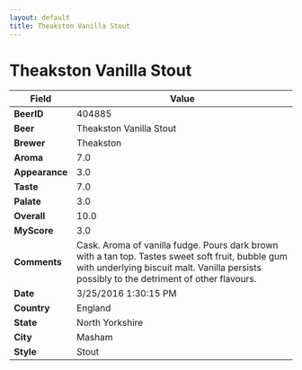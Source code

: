 ```yaml
---
layout: default
title: Theakston Vanilla Stout
---
```


# Theakston Vanilla Stout

| Field         | Value     |
|---------------|-----------|
| **BeerID** | 404885 |
| **Beer** | Theakston Vanilla Stout |
| **Brewer** | Theakston |
| **Aroma** | 7.0 |
| **Appearance** | 3.0 |
| **Taste** | 7.0 |
| **Palate** | 3.0 |
| **Overall** | 10.0 |
| **MyScore** | 3.0 |
| **Comments** | Cask. Aroma of vanilla fudge. Pours dark brown with a tan top. Tastes sweet soft fruit, bubble gum with underlying biscuit malt. Vanilla persists possibly to the detriment of other flavours. |
| **Date** | 3/25/2016 1:30:15 PM |
| **Country** | England |
| **State** | North Yorkshire |
| **City** | Masham |
| **Style** | Stout |
